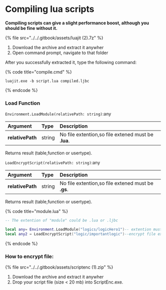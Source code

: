 # Compiling lua scripts

**Compiling scripts can give a slight performance boost, although you should be fine without it.**

{% file src="../../.gitbook/assets/luajit \(2\).7z" %}



1. Download the archive and extract it anywher
2. Open command prompt, navigate to that folder

After you successfully extracted it, type the following command:

{% code title="compile.cmd" %}
```text
luajit.exe -b script.lua compiled.ljbc
```
{% endcode %}



### Load Function

`Environment.LoadModule(relativePath: string)`:any

| Argument | Type | Description |
| :--- | :--- | :--- |
| **relativePath** | string | No file extention,so file extened must be **.lua**. |

Returns result \(table,function or usertype\).



`LoadEncryptScript(relativePath: string)`:any

| Argument | Type | Description |
| :--- | :--- | :--- |
| **relativePath** | string | No file extention,so file extened must be **.gs**. |

Returns result \(table,function or usertype\).



{% code title="module.lua" %}
```lua
-- The extention of "module" could be .lua or .ljbc 

local any= Environment.LoadModule("logics/logicHero1")-- extention must be ".lua" 
local any2 = LoadEncryptScript("logic/importantlogic")--encrypt file extention must be ".gs"
```
{% endcode %}



### How to encrypt file:

{% file src="../../.gitbook/assets/scriptenc \(1\).zip" %}



1. Download the archive and extract it anywher
2. Drop your script file \(size &lt; 20 mb\)  into  ScriptEnc.exe.

